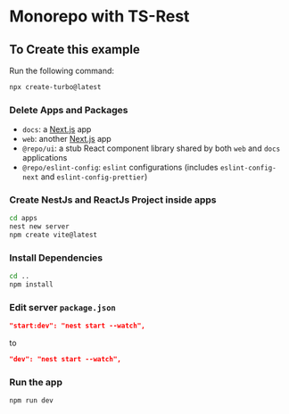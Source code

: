 # Monorepo with TS-Rest

## To Create this example

Run the following command:

```sh
npx create-turbo@latest
```

### Delete Apps and Packages

- `docs`: a [Next.js](https://nextjs.org/) app
- `web`: another [Next.js](https://nextjs.org/) app
- `@repo/ui`: a stub React component library shared by both `web` and `docs` applications
- `@repo/eslint-config`: `eslint` configurations (includes `eslint-config-next` and `eslint-config-prettier`)

### Create NestJs and ReactJs Project inside apps

```sh
cd apps
nest new server
npm create vite@latest
```
### Install Dependencies

```sh
cd ..
npm install
```

### Edit server `package.json`

```json
"start:dev": "nest start --watch",
```
to
```json
"dev": "nest start --watch",
```

### Run the app
```sh
npm run dev
```